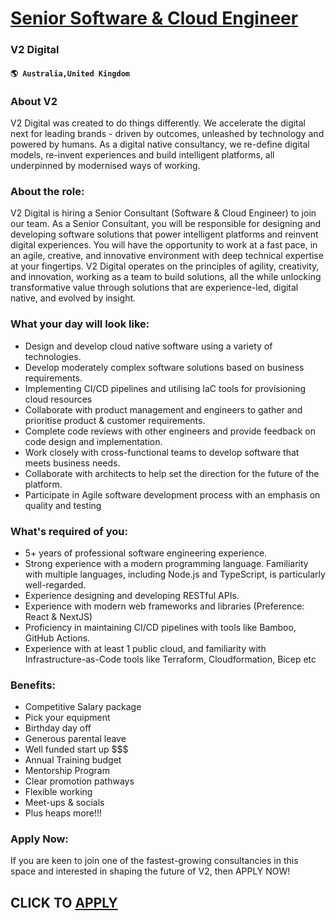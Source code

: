 # [Senior Software & Cloud Engineer](https://www.remotewlb.com/apply/senior-software-cloud-engineer-63170)  
### V2 Digital  
#### `🌎 Australia,United Kingdom`  

### About V2

V2 Digital was created to do things differently. We accelerate the digital next for leading brands - driven by outcomes, unleashed by technology and powered by humans. As a digital native consultancy, we re-define digital models, re-invent experiences and build intelligent platforms, all underpinned by modernised ways of working.

### About the role:

V2 Digital is hiring a Senior Consultant (Software & Cloud Engineer) to join our team. As a Senior Consultant, you will be responsible for designing and developing software solutions that power intelligent platforms and reinvent digital experiences. You will have the opportunity to work at a fast pace, in an agile, creative, and innovative environment with deep technical expertise at your fingertips. V2 Digital operates on the principles of agility, creativity, and innovation, working as a team to build solutions, all the while unlocking transformative value through solutions that are experience-led, digital native, and evolved by insight.

### What your day will look like:

  * Design and develop cloud native software using a variety of technologies.
  * Develop moderately complex software solutions based on business requirements.
  * Implementing CI/CD pipelines and utilising IaC tools for provisioning cloud resources
  * Collaborate with product management and engineers to gather and prioritise product & customer requirements.
  * Complete code reviews with other engineers and provide feedback on code design and implementation.
  * Work closely with cross-functional teams to develop software that meets business needs.
  * Collaborate with architects to help set the direction for the future of the platform.
  * Participate in Agile software development process with an emphasis on quality and testing

### What's required of you:

  * 5+ years of professional software engineering experience.
  * Strong experience with a modern programming language. Familiarity with multiple languages, including Node.js and TypeScript, is particularly well-regarded.
  * Experience designing and developing RESTful APIs.
  * Experience with modern web frameworks and libraries (Preference: React & NextJS)
  * Proficiency in maintaining CI/CD pipelines with tools like Bamboo, GitHub Actions.
  * Experience with at least 1 public cloud, and familiarity with Infrastructure-as-Code tools like Terraform, Cloudformation, Bicep etc

### Benefits:

  * Competitive Salary package
  * Pick your equipment
  * Birthday day off
  * Generous parental leave
  * Well funded start up $$$
  * Annual Training budget
  * Mentorship Program
  * Clear promotion pathways
  * Flexible working
  * Meet-ups & socials
  * Plus heaps more!!!

### Apply Now:

If you are keen to join one of the fastest-growing consultancies in this space and interested in shaping the future of V2, then APPLY NOW!

  
## CLICK TO [APPLY](https://www.remotewlb.com/apply/senior-software-cloud-engineer-63170)

